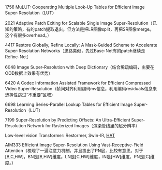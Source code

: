 1756 MuLUT: Cooperating Multiple Look-Up Tables for Efficient Image Super-Resolution（LUT）

2021 Adaptive Patch Exiting for Scalable Single Image Super-Resolution（已知的策略，有的patch提取退出。但方法是把LR图像split，再把SR图像merge。这个有很多overhead。）

4417 Restore Globally, Refine Locally: A Mask-Guided Scheme to Accelerate Super-Resolution Networks（思路类似，先过Base-Net有的patch继续走Refine-Net）

6048 Image Super-Resolution with Deep Dictionary（结合稀疏编码，主要在OOD数据上效果有优势）

6420 A Codec Information Assisted Framework for Efficient Compressed Video Super-Resolution（帧间对齐利用编码mv信息，利用编码residuals信息来选择性跳过“不重要”区域）

6698 Learning Series-Parallel Lookup Tables for Efficient Image Super-Resolution（LUT）

7199 Super-Resolution by Predicting Offsets: An Ultra-Efficient Super-Resolution Network for Rasterized Images（渲染管线里的超分辨率）

Low-level vision Transformer: Restormer, Swin-IR, [HAT](https://arxiv.org/pdf/2205.04437.pdf)

AIM333 Efficient Image Super-Resolution Using Vast-Receptive-Field Attention（梳理了一遍注意力机制，并且提出了PN层，比较有意思。对于[B,C,HW]，BN是[B,HW]维度，LN是[C,HW]维度，IN是[HW]维度，PN是[C]维度。）










